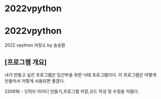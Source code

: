 # 2022vpython
# 2022vpython
2022 vpython 저장소 by 송승환
## [프로그램 개요]
내가 만들고 싶은 프로그램은 임산부을 위한 낙태 프로그램이다. 이 프로그램은 어떻게 만들어서 저렇게 사용되면 좋겠다. 


220616 - 깃허브 아이디 만들기,프로그램 저장,코드 작성 및 수정을 익혔다.
